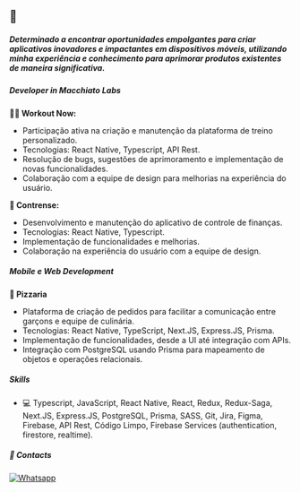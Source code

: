 

## 🌟 
##### Determinado a encontrar oportunidades empolgantes para criar aplicativos inovadores e impactantes em dispositivos móveis, utilizando minha experiência e conhecimento para aprimorar produtos existentes de maneira significativa.

##### Developer in Macchiato Labs

**🏋️‍♂️ Workout Now:**
  - Participação ativa na criação e manutenção da plataforma de treino personalizado.
  - Tecnologias: React Native, Typescript, API Rest.
  - Resolução de bugs, sugestões de aprimoramento e implementação de novas funcionalidades.
  - Colaboração com a equipe de design para melhorias na experiência do usuário.

 **💸 Contrense:**
  - Desenvolvimento e manutenção do aplicativo de controle de finanças.
  - Tecnologias: React Native, Typescript.
  - Implementação de funcionalidades e melhorias.
  - Colaboração na experiência do usuário com a equipe de design.

#####  Mobile e Web Development

**🍕 Pizzaria**

- Plataforma de criação de pedidos para facilitar a comunicação entre garçons e equipe de culinária.
- Tecnologias: React Native, TypeScript, Next.JS, Express.JS, Prisma.
- Implementação de funcionalidades, desde a UI até integração com APIs.
- Integração com PostgreSQL usando Prisma para mapeamento de objetos e operações relacionais.

##### Skills
- 💻 Typescript, JavaScript, React Native, React, Redux, Redux-Saga, Next.JS, Express.JS, PostgreSQL, Prisma, SASS, Git, Jira, Figma, Firebase, API Rest, Código Limpo, Firebase Services (authentication, firestore, realtime).

##### 🚀 Contacts 
[![Whatsapp](https://img.shields.io/badge/WhatsApp-25D366?style=for-the-badge&logo=whatsapp&logoColor=white)](https://api.whatsapp.com/send/?phone=5575998622304&text&type=phone_number&app_absent=0)
